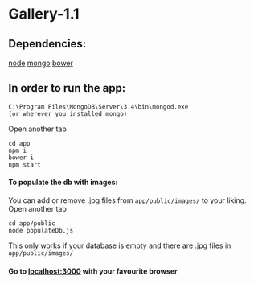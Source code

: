 # Gallery-1.1
## Dependencies:
[node](https://nodejs.org/en/)
[mongo](https://www.mongodb.com/)
[bower](https://www.npmjs.com/package/bower)

## In order to run the app:
```
C:\Program Files\MongoDB\Server\3.4\bin\mongod.exe
(or wherever you installed mongo)
```
Open another tab
```
cd app
npm i
bower i
npm start
```

#### To populate the db with images:
You can add or remove .jpg files from `app/public/images/` to your liking.
Open another tab
```
cd app/public
node populateDb.js
```
This only works if your database is empty and there are .jpg files in `app/public/images/`

#### Go to [localhost:3000](http://localhost:3000) with your favourite browser